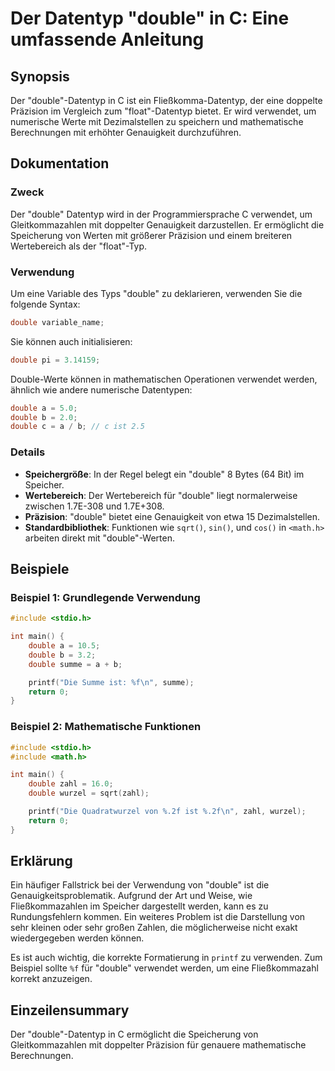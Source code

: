 <!--
Meta Description: # Der Datentyp "double" in C: Eine umfassende Anleitung ## Synopsis Der "double"-Datentyp in C ist ein Fließkomma-Datentyp, der eine doppelte Präzisio...
Meta Keywords: double, der, die, ist, datentyp
-->

# Der Datentyp "double" in C: Eine umfassende Anleitung

## Synopsis
Der "double"-Datentyp in C ist ein Fließkomma-Datentyp, der eine doppelte Präzision im Vergleich zum "float"-Datentyp bietet. Er wird verwendet, um numerische Werte mit Dezimalstellen zu speichern und mathematische Berechnungen mit erhöhter Genauigkeit durchzuführen.

## Dokumentation
### Zweck
Der "double" Datentyp wird in der Programmiersprache C verwendet, um Gleitkommazahlen mit doppelter Genauigkeit darzustellen. Er ermöglicht die Speicherung von Werten mit größerer Präzision und einem breiteren Wertebereich als der "float"-Typ.

### Verwendung
Um eine Variable des Typs "double" zu deklarieren, verwenden Sie die folgende Syntax:

```c
double variable_name;
```

Sie können auch initialisieren:

```c
double pi = 3.14159;
```

Double-Werte können in mathematischen Operationen verwendet werden, ähnlich wie andere numerische Datentypen:

```c
double a = 5.0;
double b = 2.0;
double c = a / b; // c ist 2.5
```

### Details
- **Speichergröße**: In der Regel belegt ein "double" 8 Bytes (64 Bit) im Speicher.
- **Wertebereich**: Der Wertebereich für "double" liegt normalerweise zwischen 1.7E-308 und 1.7E+308.
- **Präzision**: "double" bietet eine Genauigkeit von etwa 15 Dezimalstellen.
- **Standardbibliothek**: Funktionen wie `sqrt()`, `sin()`, und `cos()` in `<math.h>` arbeiten direkt mit "double"-Werten.

## Beispiele
### Beispiel 1: Grundlegende Verwendung
```c
#include <stdio.h>

int main() {
    double a = 10.5;
    double b = 3.2;
    double summe = a + b;

    printf("Die Summe ist: %f\n", summe);
    return 0;
}
```

### Beispiel 2: Mathematische Funktionen
```c
#include <stdio.h>
#include <math.h>

int main() {
    double zahl = 16.0;
    double wurzel = sqrt(zahl);

    printf("Die Quadratwurzel von %.2f ist %.2f\n", zahl, wurzel);
    return 0;
}
```

## Erklärung
Ein häufiger Fallstrick bei der Verwendung von "double" ist die Genauigkeitsproblematik. Aufgrund der Art und Weise, wie Fließkommazahlen im Speicher dargestellt werden, kann es zu Rundungsfehlern kommen. Ein weiteres Problem ist die Darstellung von sehr kleinen oder sehr großen Zahlen, die möglicherweise nicht exakt wiedergegeben werden können.

Es ist auch wichtig, die korrekte Formatierung in `printf` zu verwenden. Zum Beispiel sollte `%f` für "double" verwendet werden, um eine Fließkommazahl korrekt anzuzeigen.

## Einzeilensummary
Der "double"-Datentyp in C ermöglicht die Speicherung von Gleitkommazahlen mit doppelter Präzision für genauere mathematische Berechnungen.